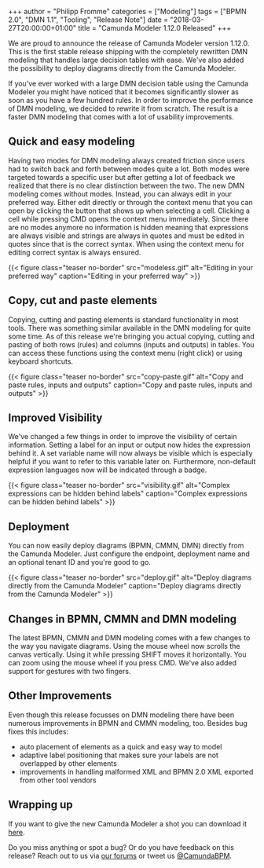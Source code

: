 +++
author = "Philipp Fromme"
categories = ["Modeling"]
tags = ["BPMN 2.0", "DMN 1.1", "Tooling", "Release Note"]
date = "2018-03-27T20:00:00+01:00"
title = "Camunda Modeler 1.12.0 Released"
+++

We are proud to announce the release of Camunda Modeler version 1.12.0. This is the first stable release shipping with the completely rewritten DMN modeling that handles large decision tables with ease. We've also added the possibility to deploy diagrams directly from the Camunda Modeler.

<!--more-->

If you’ve ever worked with a large DMN decision table using the Camunda Modeler you might have noticed that it becomes significantly slower as soon as you have a few hundred rules. In order to improve the performance of DMN modeling, we decided to rewrite it from scratch. The result is a faster DMN modeling that comes with a lot of usability improvements.

## Quick and easy modeling

Having two modes for DMN modeling always created friction since users had to switch back and forth between modes quite a lot. Both modes were targeted towards a specific user but after getting a lot of feedback we realized that there is no clear distinction between the two. The new DMN modeling comes without modes. Instead, you can always edit in your preferred way. Either edit directly or through the context menu that you can open by clicking the button that shows up when selecting a cell. Clicking a cell while pressing CMD opens the context menu immediately. Since there are no modes anymore no information is hidden meaning that expressions are always visible and strings are always in quotes and must be edited in quotes since that is the correct syntax. When using the context menu for editing correct syntax is always ensured.

{{< figure class="teaser no-border" src="modeless.gif" alt="Editing in your preferred way" caption="Editing in your preferred way" >}}

## Copy, cut and paste elements

Copying, cutting and pasting elements is standard functionality in most tools. There was something similar available in the DMN modeling for quite some time. As of this release we're bringing you actual copying, cutting and pasting of both rows (rules) and columns (inputs and outputs) in tables. You can access these functions using the context menu (right click) or using keyboard shortcuts.

{{< figure class="teaser no-border" src="copy-paste.gif" alt="Copy and paste rules, inputs and outputs" caption="Copy and paste rules, inputs and outputs" >}}

## Improved Visibility

We've changed a few things in order to improve the visibility of certain information. Setting a label for an input or output now hides the expression behind it. A set variable name will now always be visible which is especially helpful if you want to refer to this variable later on. Furthermore, non-default expression languages now will be indicated through a badge. 

{{< figure class="teaser no-border" src="visibility.gif" alt="Complex expressions can be hidden behind labels" caption="Complex expressions can be hidden behind labels" >}}

## Deployment

You can now easily deploy diagrams (BPMN, CMMN, DMN) directly from the Camunda Modeler. Just configure the endpoint, deployment name and an optional tenant ID and you're good to go.

{{< figure class="teaser no-border" src="deploy.gif" alt="Deploy diagrams directly from the Camunda Modeler" caption="Deploy diagrams directly from the Camunda Modeler" >}}

## Changes in BPMN, CMMN and DMN modeling

The latest BPMN, CMMN and DMN modeling comes with a few changes to the way you navigate diagrams. Using the mouse wheel now scrolls the canvas vertically. Using it while pressing SHIFT moves it horizontally. You can zoom using the mouse wheel if you press CMD. We've also added support for gestures with two fingers.

## Other Improvements

Even though this release focusses on DMN modeling there have been numerous improvements in BPMN and CMMN modeling, too. Besides bug fixes this includes:

* auto placement of elements as a quick and easy way to model
* adaptive label positioning that makes sure your labels are not overlapped by other elements
* improvements in handling malformed XML and BPMN 2.0 XML exported from other tool vendors

## Wrapping up

If you want to give the new Camunda Modeler a shot you can download it [here](https://camunda.org/release/camunda-modeler/1.12.0/).

Do you miss anything or spot a bug? Or do you have feedback on this release? Reach out to us via [our forums](https://forum.camunda.org/c/modeler) or tweet us [@CamundaBPM](https://twitter.com/CamundaBPM).
